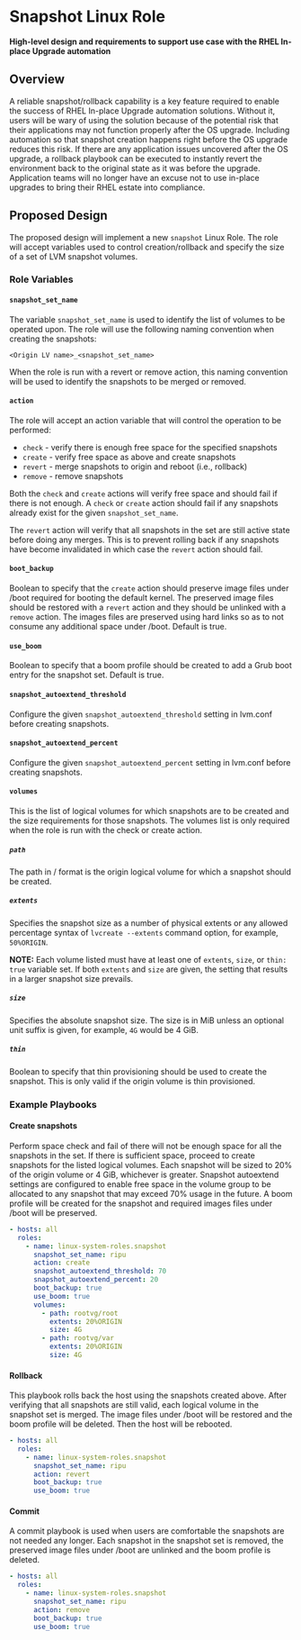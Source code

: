 # Snapshot Linux Role

__High-level design and requirements to support use case with the RHEL In-place Upgrade automation__

## Overview

A reliable snapshot/rollback capability is a key feature required to enable the success of RHEL In-place Upgrade automation solutions. Without it, users will be wary of using the solution because of the potential risk that their applications may not function properly after the OS upgrade. Including automation so that snapshot creation happens right before the OS upgrade reduces this risk. If there are any application issues uncovered after the OS upgrade, a rollback playbook can be executed to instantly revert the environment back to the original state as it was before the upgrade. Application teams will no longer have an excuse not to use in-place upgrades to bring their RHEL estate into compliance.

## Proposed Design

The proposed design will implement a new `snapshot` Linux Role. The role will accept variables used to control creation/rollback and specify the size of a set of LVM snapshot volumes.

### Role Variables

#### `snapshot_set_name`

The variable `snapshot_set_name` is used to identify the list of volumes to be operated upon. The role will use the following naming convention when creating the snapshots:

`<Origin LV name>_<snapshot_set_name>`

When the role is run with a revert or remove action, this naming convention will be used to identify the snapshots to be merged or removed.

#### `action`

The role will accept an action variable that will control the operation to be performed:

- `check` - verify there is enough free space for the specified snapshots
- `create` - verify free space as above and create snapshots
- `revert` - merge snapshots to origin and reboot (i.e., rollback)
- `remove` - remove snapshots

Both the `check` and `create` actions will verify free space and should fail if there is not enough. A `check` or `create` action should fail if any snapshots already exist for the given `snapshot_set_name`.

The `revert` action will verify that all snapshots in the set are still active state before doing any merges. This is to prevent rolling back if any snapshots have become invalidated in which case the `revert` action should fail.

#### `boot_backup`

Boolean to specify that the `create` action should preserve image files under /boot required for booting the default kernel. The preserved image files should be restored with a `revert` action and they should be unlinked with a `remove` action. The images files are preserved using hard links so as to not consume any additional space under /boot. Default is true.

#### `use_boom`

Boolean to specify that a boom profile should be created to add a Grub boot entry for the snapshot set. Default is true.

#### `snapshot_autoextend_threshold`

Configure the given `snapshot_autoextend_threshold` setting in lvm.conf before creating snapshots.

#### `snapshot_autoextend_percent`

Configure the given `snapshot_autoextend_percent` setting in lvm.conf before creating snapshots.

#### `volumes`

This is the list of logical volumes for which snapshots are to be created and the size requirements for those snapshots. The volumes list is only required when the role is run with the check or create action.

##### `path`

The path in <VG name>/<LV name> format is the origin logical volume for which a snapshot should be created.

##### `extents`

Specifies the snapshot size as a number of physical extents or any allowed percentage syntax of `lvcreate --extents` command option, for example, `50%ORIGIN`.

__NOTE:__ Each volume listed must have at least one of `extents`, `size`, or `thin: true` variable set. If both `extents` and `size` are given, the setting that results in a larger snapshot size prevails.

##### `size`

Specifies the absolute snapshot size. The size is in MiB unless an optional unit suffix is given, for example, `4G` would be 4 GiB.

##### `thin`

Boolean to specify that thin provisioning should be used to create the snapshot. This is only valid if the origin volume is thin provisioned.

### Example Playbooks

#### Create snapshots

Perform space check and fail of there will not be enough space for all the snapshots in the set. If there is sufficient space, proceed to create snapshots for the listed logical volumes. Each snapshot will be sized to 20% of the origin volume or 4 GiB, whichever is greater. Snapshot autoextend settings are configured to enable free space in the volume group to be allocated to any snapshot that may exceed 70% usage in the future. A boom profile will be created for the snapshot and required images files under /boot will be preserved.

```yaml
- hosts: all
  roles:
    - name: linux-system-roles.snapshot
      snapshot_set_name: ripu
      action: create
      snapshot_autoextend_threshold: 70
      snapshot_autoextend_percent: 20
      boot_backup: true
      use_boom: true
      volumes:
        - path: rootvg/root
          extents: 20%ORIGIN
          size: 4G
        - path: rootvg/var
          extents: 20%ORIGIN
          size: 4G
```

#### Rollback

This playbook rolls back the host using the snapshots created above. After verifying that all snapshots are still valid, each logical volume in the snapshot set is merged. The image files under /boot will be restored and the boom profile will be deleted. Then the host will be rebooted.

```yaml
- hosts: all
  roles:
    - name: linux-system-roles.snapshot
      snapshot_set_name: ripu
      action: revert
      boot_backup: true
      use_boom: true
```

#### Commit

A commit playbook is used when users are comfortable the snapshots are not needed any longer. Each snapshot in the snapshot set is removed, the preserved image files under /boot are unlinked and the boom profile is deleted.

```yaml
- hosts: all
  roles:
    - name: linux-system-roles.snapshot
      snapshot_set_name: ripu
      action: remove
      boot_backup: true
      use_boom: true
```
